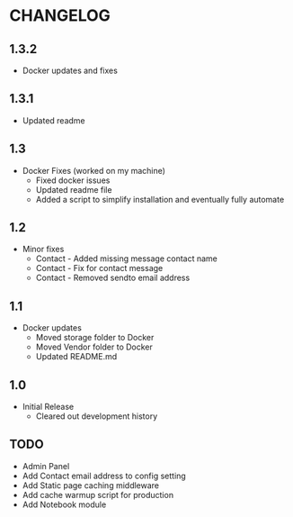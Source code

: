 # CHANGELOG

## 1.3.2
- Docker updates and fixes


## 1.3.1
- Updated readme

## 1.3
- Docker Fixes (worked on my machine)
  - Fixed docker issues
  - Updated readme file
  - Added a script to simplify installation and eventually fully automate

## 1.2
- Minor fixes
  - Contact - Added missing message contact name
  - Contact - Fix for contact message
  - Contact - Removed sendto email address

## 1.1
- Docker updates
    - Moved storage folder to Docker
    - Moved Vendor folder to Docker
    - Updated README.md

## 1.0
- Initial Release
    - Cleared out development history

## TODO
- Admin Panel
- Add Contact email address to config setting
- Add Static page caching middleware
- Add cache warmup script for production
- Add Notebook module
